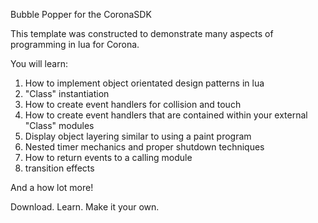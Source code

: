 Bubble Popper for the CoronaSDK

This template was constructed to demonstrate many aspects of programming in lua for Corona.

You will learn:
1. How to implement object orientated design patterns in lua
2. "Class" instantiation
3. How to create event handlers for collision and touch
4. How to create event handlers that are contained within your external "Class" modules
5. Display object layering similar to using a paint program
6. Nested timer mechanics and proper shutdown techniques
7. How to return events to a calling module
8. transition effects

And a how lot more!

Download.  Learn.  Make it your own.
